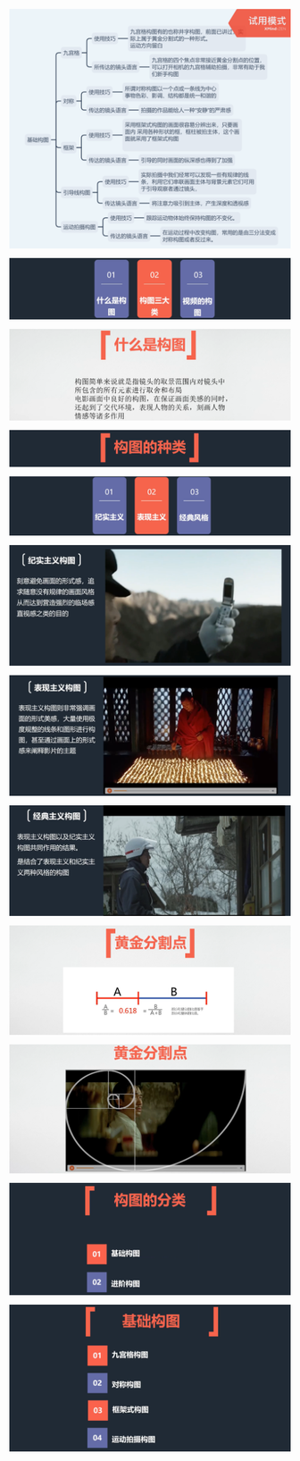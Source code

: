 ![](../../../../assets/2023-09-23-23-35-30-image.png)

![](../../../../assets/2023-09-23-23-44-19-image.png)

![](../../../../assets/2023-09-23-23-44-47-image.png)

![](../../../../assets/2023-09-23-23-46-30-image.png)

![](../../../../assets/2023-09-23-23-46-43-image.png)

![](../../../../assets/2023-09-23-23-47-32-image.png)

![](../../../../assets/2023-09-23-23-48-32-image.png)

![](../../../../assets/2023-09-23-23-50-50-image.png)

![](../../../../assets/2023-09-23-23-54-46-image.png)

![](../../../../assets/2023-09-23-23-55-14-image.png)

![](../../../../assets/2023-09-23-23-56-14-image.png)

![](../../../../assets/2023-09-23-23-56-37-image.png)
